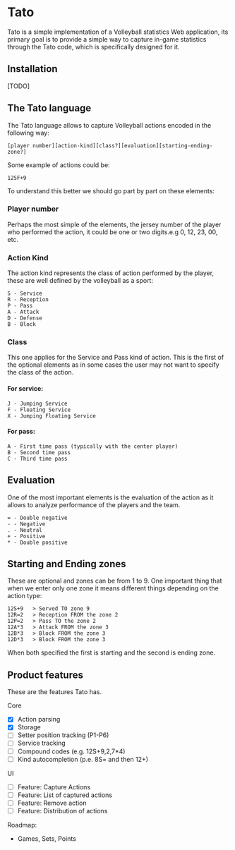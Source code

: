 # Tato

Tato is a simple implementation of a Volleyball statistics Web application, its primary goal is to provide a simple way to capture in-game statistics through the Tato code, which is specifically designed for it.

## Installation

[TODO]

## The Tato language

The Tato language allows to capture Volleyball actions encoded in the following way:
    
```
[player number][action-kind][class?][evaluation][starting-ending-zone?]
```

Some example of actions could be:
```
12SF+9
```

To understand this better we should go part by part on these elements:

### Player number

Perhaps the most simple of the elements, the jersey number of the player who performed the action, it could be one or two digits.e.g 0, 12, 23, 00, etc.


### Action Kind

The action kind represents the class of action performed by the player, these are well defined by the volleyball as a sport:

```
S - Service
R - Reception
P - Pass
A - Attack
D - Defense
B - Block
```

### Class

This one applies for the Service and Pass kind of action. This is the first of the optional elements as in some cases the user may not want to specify the class of the action.

#### For service:

```
J - Jumping Service
F - Floating Service
X - Jumping Floating Service
```

#### For pass:

```
A - First time pass (typically with the center player)
B - Second time pass
C - Third time pass
```

## Evaluation

One of the most important elements is the evaluation of the action as it allows to analyze performance of the players and the team.

```
= - Double negative
- - Negative
. - Neutral
+ - Positive
* - Double positive
```

## Starting and Ending zones

These are optional and zones can be from 1 to 9. One important thing that when we enter only one zone it means different things depending on the action type:

```
12S+9   > Served TO zone 9
12R=2   > Reception FROM the zone 2
12P=2   > Pass TO the zone 2
12A*3   > Attack FROM the zone 3
12B*3   > Block FROM the zone 3
12D*3   > Block FROM the zone 3
```

When both specified the first is starting and the second is ending zone.

## Product features

These are the features Tato has.

Core
- [x] Action parsing
- [x] Storage
- [ ] Setter position tracking (P1-P6)
- [ ] Service tracking
- [ ] Compound codes (e.g. 12S+9,2,7*4)
- [ ] Kind autocompletion (p.e. 8S= and then 12+)

UI
- [ ] Feature: Capture Actions
- [ ] Feature: List of captured actions
- [ ] Feature: Remove action
- [ ] Feature: Distribution of actions 

Roadmap:
- Games, Sets, Points 










